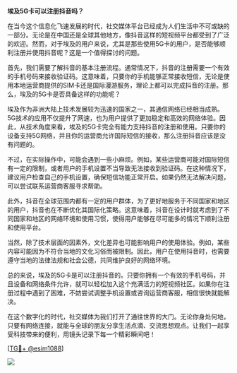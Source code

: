 **埃及5G卡可以注册抖音吗？**

在当今这个信息化飞速发展的时代，社交媒体平台已经成为人们生活中不可或缺的一部分。无论是在中国还是全球其他地方，像抖音这样的短视频平台都受到了广泛的欢迎。然而，对于埃及的用户来说，尤其是那些使用5G卡的用户，是否能够顺利注册并使用抖音呢？这是一个值得探讨的问题。

首先，我们需要了解抖音的基本注册流程。通常情况下，抖音的注册需要一个有效的手机号码来接收验证码。这意味着，只要你的手机能够正常接收短信，无论是使用本地运营商提供的SIM卡还是国际漫游服务，理论上都可以完成抖音的注册。那么，埃及的5G卡是否具备这样的功能呢？

埃及作为非洲大陆上技术发展较为迅速的国家之一，其通信网络已经相当成熟。5G技术的应用不仅提升了网速，也为用户提供了更加稳定和高效的网络体验。因此，从技术角度来看，埃及的5G卡完全有能力支持抖音的注册和使用。只要你的设备支持5G网络，并且你的运营商允许国际短信的接收，那么注册抖音应该是没有问题的。

不过，在实际操作中，可能会遇到一些小麻烦。例如，某些运营商可能对国际短信有一定的限制，或者用户的手机设置不当导致无法接收到验证码。在这种情况下，建议用户检查自己的手机设置，确保短信功能正常开启。如果仍然无法解决问题，可以尝试联系运营商客服寻求帮助。

此外，抖音在全球范围内都有一定的用户群体，为了更好地服务于不同国家和地区的用户，抖音也在不断优化其国际化策略。这意味着，抖音在设计时就考虑到了不同国家和地区的网络环境和使用习惯，使得用户能够在尽可能多的情况下顺利注册和使用平台。

当然，除了技术层面的因素外，文化差异也可能影响用户的使用体验。例如，某些内容可能因为不符合当地的文化习俗而被限制。因此，用户在使用抖音时，也需要遵守当地的法律法规和社会公德，共同维护良好的网络环境。

总的来说，埃及的5G卡是可以注册抖音的。只要你拥有一个有效的手机号码，并且设备和网络条件允许，就可以轻松加入这个充满活力的短视频社区。如果你在注册过程中遇到了困难，不妨尝试调整手机设置或咨询运营商客服，相信很快就能解决。

在这个数字化的时代，社交媒体为我们打开了通往世界的大门。无论你身处何地，只要有网络连接，就能与全球的朋友分享生活点滴、交流思想观点。让我们一起享受科技带来的便利，用镜头记录下每一个精彩瞬间吧！

[[TG💪+ @esim1088](https://t.me/s/esim1088)]

![](https://i.postimg.cc/4NQfJmqS/Snipaste-2025-05-13-00-14-12.png)